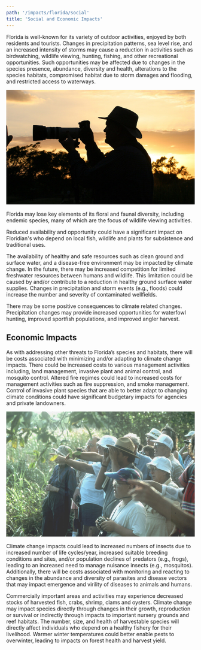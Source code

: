 ```yaml
---
path: '/impacts/florida/social'
title: 'Social and Economic Impacts'
---
```


<content-header icon="social_impacts" title="Social and Economic impacts of Climate Change in Florida"></content-header>

Florida is well-known for its variety of outdoor activities, enjoyed by both residents and tourists. Changes in precipitation patterns, sea level rise, and an increased intensity of storms may cause a reduction in activities such as birdwatching, wildlife viewing, hunting, fishing, and other recreational opportunities. Such opportunities may be affected due to changes in the species presence, abundance, diversity and health, alterations to the species habitats, compromised habitat due to storm damages and flooding, and restricted access to waterways.

<!-- https://www.flickr.com/photos/evergladesnps/9258239728/ -->

![Photography photo](9258239728_e15e2f4894_k.jpg 'Photo: R. Cammauf.')

Florida may lose key elements of its floral and faunal diversity, including endemic species, many of which are the focus of wildlife viewing activities.

Reduced availability and opportunity could have a significant impact on Floridian's who depend on local fish, wildlife and plants for subsistence and traditional uses.

The availability of healthy and safe resources such as clean ground and surface water, and a disease-free environment may be impacted by climate change. In the future, there may be increased competition for limited freshwater resources between humans and wildlife. This limitation could be caused by and/or contribute to a reduction in healthy ground surface water supplies. Changes in precipitation and storm events (e.g., floods) could increase the number and severity of contaminated wellfields.

There may be some positive consequences to climate related changes. Precipitation changes may provide increased opportunities for waterfowl hunting, improved sportfish populations, and improved angler harvest.

## Economic Impacts

As with addressing other threats to Florida’s species and habitats, there will be costs associated with minimizing and/or adapting to climate change impacts. There could be increased costs to various management activities including, land management, invasive plant and animal control, and mosquito control. Altered fire regimes could lead to increased costs for management activities such as fire suppression, and smoke management. Control of invasive plant species that are able to better adapt to changing climate conditions could have significant budgetary impacts for agencies and private landowners.

<!-- https://www.flickr.com/photos/evergladesnps/9258333562/in/album-72157634585832508/ -->
<!-- ![Birdwatching photo](9258333562_1c3213d91e_k.jpg 'Photo: NPS') -->

<div class="float-right thumbnail-large">
<img src="9258333562_1c3213d91e_k.jpg" alt="Birdwatching photo" />
<!-- https://www.flickr.com/photos/evergladesnps/9099355261/ -->
</div>

Climate change impacts could lead to increased numbers of insects due to increased number of life cycles/year, increased suitable breeding conditions and sites, and/or population declines of predators (e.g., frogs), leading to an increased need to manage nuisance insects (e.g., mosquitos). Additionally, there will be costs associated with monitoring and reacting to changes in the abundance and diversity of parasites and disease vectors that may impact emergence and virility of diseases to animals and humans.

Commercially important areas and activities may experience decreased stocks of harvested fish, crabs, shrimp, clams and oysters. Climate change may impact species directly through changes in their growth, reproduction or survival or indirectly through impacts to important nursery grounds and reef habitats. The number, size, and health of harvestable species will directly affect individuals who depend on a healthy fishery for their livelihood. Warmer winter temperatures could better enable pests to overwinter, leading to impacts on forest health and harvest yield.
